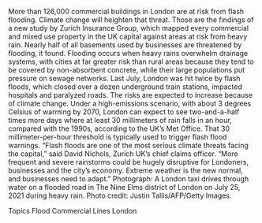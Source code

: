 More than 126,000 commercial buildings in London are at risk from flash flooding. Climate change will heighten that threat.
Those are the findings of a new study by Zurich Insurance Group, which mapped every commercial and mixed use property in the UK capital against areas at risk from heavy rain. Nearly half of all basements used by businesses are threatened by flooding, it found.
Flooding occurs when heavy rains overwhelm drainage systems, with cities at far greater risk than rural areas because they tend to be covered by non-absorbent concrete, while their large populations put pressure on sewage networks. Last July, London was hit twice by flash floods, which closed over a dozen underground train stations, impacted hospitals and paralyzed roads.
The risks are expected to increase because of climate change. Under a high-emissions scenario, with about 3 degrees Celsius of warming by 2070, London can expect to see two-and-a-half times more days where at least 30 millimeters of rain falls in an hour, compared with the 1990s, according to the UK’s Met Office. That 30 millimeter-per-hour threshold is typically used to trigger flash flood warnings.
“Flash floods are one of the most serious climate threats facing the capital,” said David Nichols, Zurich UK’s chief claims officer. “More frequent and severe rainstorms could be hugely disruptive for Londoners, businesses and the city’s economy. Extreme weather is the new normal, and businesses need to adapt.”
Photograph: A London taxi drives through water on a flooded road in The Nine Elms district of London on July 25, 2021 during heavy rain. Photo credit: Justin Tallis/AFP/Getty Images.

Topics
Flood
Commercial Lines
London

